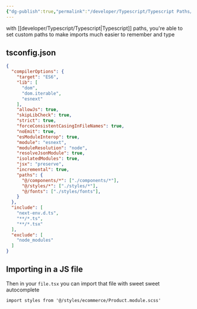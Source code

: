 ```yaml
---
{"dg-publish":true,"permalink":"/developer/Typescript/Typescript Paths/"}
---
```


with [[developer/Typescript/Typescript\|Typescript]] paths, you're able to set custom paths to make imports much easier to remember and type
## tsconfig.json
```json
{
  "compilerOptions": {
    "target": "ES6",
    "lib": [
      "dom",
      "dom.iterable",
      "esnext"
    ],
    "allowJs": true,
    "skipLibCheck": true,
    "strict": true,
    "forceConsistentCasingInFileNames": true,
    "noEmit": true,
    "esModuleInterop": true,
    "module": "esnext",
    "moduleResolution": "node",
    "resolveJsonModule": true,
    "isolatedModules": true,
    "jsx": "preserve",
    "incremental": true,
    "paths": {
      "@/components/*": ["./components/*"],
      "@/styles/*": ["./styles/*"],
      "@/fonts": ["./styles/fonts"],
    }
  },
  "include": [
    "next-env.d.ts",
    "**/*.ts",
    "**/*.tsx"
  ],
  "exclude": [
    "node_modules"
  ]
}

```

## Importing in a JS file

Then in your `file.tsx` you can import that file with sweet sweet autocomplete

```tsx
import styles from '@/styles/ecommerce/Product.module.scss'
```